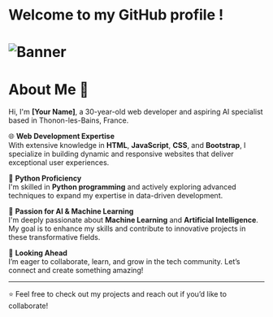 # Welcome to my GitHub profile !
# ![Banner](https://your-banner-image-url.com/banner.png)  


# About Me 👋  

Hi, I'm **[Your Name]**, a 30-year-old web developer and aspiring AI specialist based in Thonon-les-Bains, France.  

🌐 **Web Development Expertise**  
With extensive knowledge in **HTML**, **JavaScript**, **CSS**, and **Bootstrap**, I specialize in building dynamic and responsive websites that deliver exceptional user experiences.  

🐍 **Python Proficiency**  
I'm skilled in **Python programming** and actively exploring advanced techniques to expand my expertise in data-driven development.  

🤖 **Passion for AI & Machine Learning**  
I'm deeply passionate about **Machine Learning** and **Artificial Intelligence**. My goal is to enhance my skills and contribute to innovative projects in these transformative fields.  

🚀 **Looking Ahead**  
I’m eager to collaborate, learn, and grow in the tech community. Let’s connect and create something amazing!  

---
⭐️ Feel free to check out my projects and reach out if you’d like to collaborate!  
